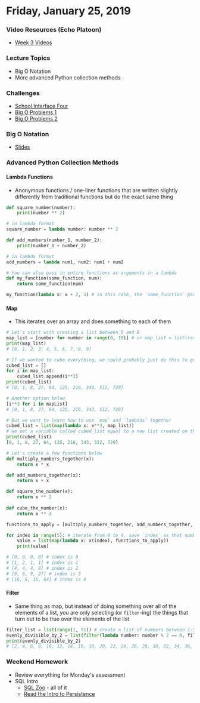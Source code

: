Friday, January 25, 2019
====================
### Video Resources (Echo Platoon)
- [Week 3 Videos](https://www.youtube.com/watch?v=NM6DegzaTbg&list=PLu0CiQ7bzwEQHS56j_tpskJf9iQog2QIj)

### Lecture Topics
* Big O Notation
* More advanced Python collection methods

### Challenges
* [School Interface Four](https://github.com/golfplatoon/school-interface-four)
* [Big O Problems 1](https://github.com/golfplatoon/big-o)
* [Big O Problems 2](https://github.com/golfplatoon/big-o-2)

### Big O Notation
* [Slides](https://docs.google.com/presentation/d/1RNYAhAkNF3-UR9rzlBOaWJ0fyYundS0TAGXEYRv-Ybo/edit#slide=id.g22ef87eb09_0_23)

### Advanced Python Collection Methods
#### Lambda Functions
- Anonymous functions / one-liner functions that are written slightly differently from traditional functions but do the exact same thing
```python
def square_number(number):
    print(number ** 2)

# in lambda format
square_number = lambda number: number ** 2

def add_numbers(number_1, number_2):
    print(number_1 + number_2)

# in lambda format
add_numbers = lambda num1, num2: num1 + num2

# You can also pass in entire functions as arguments in a lambda
def my_function(some_function, num):
    return some_function(num)

my_function(lambda x: x + 2, 3) # in this case, the `some_function` parameter is `lambda x: x + 2`. The answer to this would be 5
```

#### Map
- This iterates over an array and does something to each of them
```python
# Let's start with creating a list between 0 and 9
map_list = [number for number in range(0, 10)] # or map_list = list(range(0,10))
print(map_list)
# [0, 1, 2, 3, 4, 5, 6, 7, 8, 9]

# If we wanted to cube everything, we could probably just do this to get started
cubed_list = []
for i in map_list:
    cubed_list.append(i**3)
print(cubed_list)
# [0, 1, 8, 27, 64, 125, 216, 343, 512, 729]

# Another option below
[i**3 for i in mapList]
# [0, 1, 8, 27, 64, 125, 216, 343, 512, 729]

# But we want to learn how to use `map` and `lambdas` together
cubed_list = list(map(lambda x: x**3, map_list))
# we set a variable called cubed_list equal to a new list created on the right side of the equals sign. `map` takes in two arguments: the function that you're going to run and the array you are going to iterate over. We will `map` over a collection (iterate over every single element of the array) and save it as `x`. From there, we'll raise that number `x` to the third power.
print(cubed_list)
[0, 1, 8, 27, 64, 125, 216, 343, 512, 729]

# Let's create a few functions below
def multiply_numbers_together(x):
    return x * x

def add_numbers_together(x):
    return x + x

def square_the_number(x):
    return x ** 2
    
def cube_the_number(x):
    return x ** 3

functions_to_apply = [multiply_numbers_together, add_numbers_together, square_the_number, cube_the_number]

for index in range(5): # iterate from 0 to 4, save `index` as that number
    value = list(map(lambda x: x(index), functions_to_apply))
    print(value)

# [0, 0, 0, 0] # index is 0
# [1, 2, 1, 1] # index is 1
# [4, 4, 4, 8] # index is 2
# [9, 6, 9, 27] # index is 3
# [16, 8, 16, 64] # index is 4
```

#### Filter
- Same thing as map, but instead of doing something over all of the elements of a list, you are only selecting (or `filter`-ing) the things that turn out to be true over the elements of the list
```python
filter_list = list(range(1, 51)) # create a list of numbers between 1-50
evenly_divisible_by_2 = list(filter(lambda number: number % 2 == 0, filter_list))
print(evenly_divisible_by_2)
# [2, 4, 6, 8, 10, 12, 14, 16, 18, 20, 22, 24, 26, 28, 30, 32, 34, 36, 38, 40, 42, 44, 46, 48]
```

### Weekend Homework
* Review everything for Monday's assessment
* SQL Intro
  * [SQL Zoo](http://sqlzoo.net/) - all of it
  * [Read the Intro to Persistence](https://github.com/golfplatoon/curriculum/blob/master/week-04/readings/persistence-intro.md)

